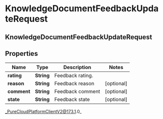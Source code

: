 # KnowledgeDocumentFeedbackUpdateRequest

## KnowledgeDocumentFeedbackUpdateRequest

## Properties

|Name | Type | Description | Notes|
|------------ | ------------- | ------------- | -------------|
| **rating** | **String** | Feedback rating. | |
| **reason** | **String** | Feedback reason | [optional] |
| **comment** | **String** | Feedback comment | [optional] |
| **state** | **String** | Feedback state | [optional] |



_PureCloudPlatformClientV2@173.1.0_
